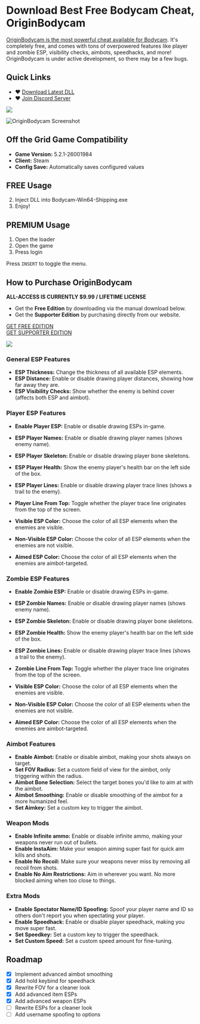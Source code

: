 # Download Best Free Bodycam Cheat, OriginBodycam
[OriginBodycam is the most powerful cheat available for Bodycam](https://getos.me/). It's completely free, and comes with tons of overpowered features like player and zombie ESP, visibility checks, aimbots, speedhacks, and more! OriginBodycam is under active development, so there may be a few bugs.

## Quick Links
- ♥ [Download Latest DLL](https://github.com/Wimberton/OriginBodycam/releases/tag/Release)
- ♥ [Join Discord Server](https://discord.gg/originsoftware)

<img align="center" src="https://i.gyazo.com/3a89405c73b7c5b1eed730ad8cc95e47.png" width="auto" height="auto">

![OriginBodycam Screenshot](https://i.gyazo.com/87378102872a178b63a8b03b5b17db8a.jpg)

## Off the Grid Game Compatibility
- **Game Version:** 5.2.1-26001984
- **Client:** Steam
- **Config Save:** Automatically saves configured values

## FREE Usage
2. Inject DLL into Bodycam-Win64-Shipping.exe
3. Enjoy!

## PREMIUM Usage
1. Open the loader
2. Open the game
3. Press login

Press `INSERT` to toggle the menu.

## How to Purchase OriginBodycam
**ALL-ACCESS IS CURRENTLY $9.99 / LIFETIME LICENSE**

- Get the **Free Edition** by downloading via the manual download below.
- Get the **Supporter Edition** by purchasing directly from our website.

[GET FREE EDITION](https://getos.me/signin)  
[GET SUPPORTER EDITION](https://getos.me/)

<img align="center" src="https://i.gyazo.com/a31227e25a080e65054a4737a4baa6e1.png" width="auto" height="auto">

### General ESP Features
- **ESP Thickness:** Change the thickness of all available ESP elements.
- **ESP Distance:** Enable or disable drawing player distances, showing how far away they are.
- **ESP Visibility Checks:** Show whether the enemy is behind cover (affects both ESP and aimbot).

### Player ESP Features
- **Enable Player ESP:** Enable or disable drawing ESPs in-game.
- **ESP Player Names:** Enable or disable drawing player names (shows enemy name).
- **ESP Player Skeleton:** Enable or disable drawing player bone skeletons.
- **ESP Player Health:** Show the enemy player's health bar on the left side of the box.
- **ESP Player Lines:** Enable or disable drawing player trace lines (shows a trail to the enemy).
- **Player Line From Top:** Toggle whether the player trace line originates from the top of the screen.

- **Visible ESP Color:** Choose the color of all ESP elements when the enemies are visible.
- **Non-Visible ESP Color:** Choose the color of all ESP elements when the enemies are not visible.
- **Aimed ESP Color:** Choose the color of all ESP elements when the enemies are aimbot-targeted.

### Zombie ESP Features
- **Enable Zombie ESP:** Enable or disable drawing ESPs in-game.
- **ESP Zombie Names:** Enable or disable drawing player names (shows enemy name).
- **ESP Zombie Skeleton:** Enable or disable drawing player bone skeletons.
- **ESP Zombie Health:** Show the enemy player's health bar on the left side of the box.
- **ESP Zombie Lines:** Enable or disable drawing player trace lines (shows a trail to the enemy).
- **Zombie Line From Top:** Toggle whether the player trace line originates from the top of the screen.

- **Visible ESP Color:** Choose the color of all ESP elements when the enemies are visible.
- **Non-Visible ESP Color:** Choose the color of all ESP elements when the enemies are not visible.
- **Aimed ESP Color:** Choose the color of all ESP elements when the enemies are aimbot-targeted.

### Aimbot Features
- **Enable Aimbot:** Enable or disable aimbot, making your shots always on target.
- **Set FOV Radius:** Set a custom field of view for the aimbot, only triggering within the radius.
- **Aimbot Bone Selection:** Select the target bones you'd like to aim at with the aimbot.
- **Aimbot Smoothing:** Enable or disable smoothing of the aimbot for a more humanized feel.
- **Set Aimkey:** Set a custom key to trigger the aimbot.

### Weapon Mods
- **Enable Infinite ammo:** Enable or disable infinite ammo, making your weapons never run out of bullets.
- **Enable InstaAim:** Make your weapon aiming super fast for quick aim kills and shots.
- **Enable No Recoil:** Make sure your weapons never miss by removing all recoil from shots.
- **Enable No Aim Restrictions:** Aim in wherever you want. No more blocked aiming when too close to things.

### Extra Mods
- **Enable Spectator Name/ID Spoofing:** Spoof your player name and ID so others don't report you when spectating your player.
- **Enable Speedhack:** Enable or disable player speedhack, making you move super fast.
- **Set Speedkey:** Set a custom key to trigger the speedhack.
- **Set Custom Speed:** Set a custom speed amount for fine-tuning.

## Roadmap
- [x] Implement advanced aimbot smoothing
- [x] Add hold keybind for speedhack
- [x] Rewrite FOV for a cleaner look
- [x] Add advanced item ESPs
- [x] Add advanced weapon ESPs
- [ ] Rewrite ESPs for a cleaner look
- [ ] Add username spoofing to options
